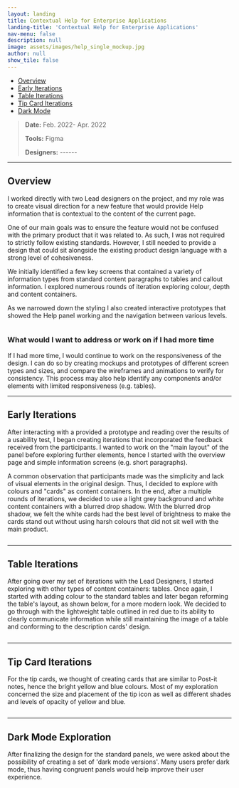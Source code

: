 ```yaml
---
layout: landing
title: Contextual Help for Enterprise Applications
landing-title: 'Contextual Help for Enterprise Applications'
nav-menu: false
description: null
image: assets/images/help_single_mockup.jpg
author: null
show_tile: false
---
```


<!-- Main -->
<div id="main" class="alt">
	
<!-- One -->
<section id="one">
	<div class="inner">	
		
<!-- Shortcuts -->
<ul class="actions">
	<li><a href="#Overview" class="button small scrolly">Overview</a></li>
	<li><a href="#EarlyIterations" class="button small scrolly">Early Iterations</a></li>
	<li><a href="#TableIterations" class="button small scrolly">Table Iterations</a></li>
	<li><a href="#TipCards" class="button small scrolly">Tip Card Iterations</a></li>
	<li><a href="#DarkMode" class="button small scrolly">Dark Mode</a></li>
</ul>

<!-- General Info -->
<blockquote> 
	<p><b>Date:</b> Feb. 2022- Apr. 2022</p>
	<p><b>Tools:</b> Figma</p>
	<p><b>Designers:</b> ------</p>
</blockquote>

<hr class="major"/>

<!-- Overview -->
<section id="Overview">
	<h2>Overview</h2>
	<p>I worked directly with two Lead designers on the project, and my role was to create visual direction for a new feature that would provide Help information that is contextual to the content of the current page.</p>
	<p>One of our main goals was to ensure the feature would not be confused with the primary product that it was related to. As such, I was not required to strictly follow existing standards. However, I still needed to provide a design that could sit alongside the existing product design language with a strong level of cohesiveness.</p>
	<p>We initially identified a few key screens that contained a variety of information types from standard content paragraphs to tables and callout information. I explored numerous rounds of iteration exploring colour, depth and content containers.</p>
	<p>As we narrowed down the styling I also created interactive prototypes that showed the Help panel working and the navigation between various levels.</p>
	<span class="image fit"><img src="{% link assets/images/screen mockups.png %}" alt="" /></span>
</section>
		
<!-- Next Steps -->
<section id="NextSteps">
	<h3>What would I want to address or work on if I had more time</h3>
	<p>If I had more time, I would continue to work on the responsiveness of the design. I can do so by creating mockups and prototypes of different screen types and sizes, and compare the wireframes and animations to verify for consistency. This process may also help identify any components and/or elements with limited responsiveness (e.g. tables).</p>
</section>
		
<hr class="major"/>

<!-- Early Iterations -->
<section id="EarlyIterations">
	<h2>Early Iterations</h2>
	<p>After interacting with a provided a prototype and reading over the results of a usability test, I began creating iterations that incorporated the feedback received from the participants. I wanted to work on the "main layout" of the panel before exploring further elements, hence I started with the overview page and simple information screens (e.g. short paragraphs).</p>
	<p>A common observation that participants made was the simplicity and lack of visual elements in the original design. Thus, I decided to explore with colours and "cards" as content containers. In the end, after a multiple rounds of iterations, we decided to use a light grey background and white content containers with a blurred drop shadow. With the blurred drop shadow, we felt the white cards had the best level of brightness to make the cards stand out without using harsh colours that did not sit well with the main product.</p>
	<span class="image fit"><img src="{% link assets/images/early iterations.png %}" alt="" /></span>
</section>

<hr class="major"/>
		
<!-- Table Iterations -->
<section id="TableIterations">
	<h2>Table Iterations</h2>
	<p>After going over my set of iterations with the Lead Designers, I started exploring with other types of content containers: tables. Once again, I started with adding colour to the standard tables and later began reforming the table's layout, as shown below, for a more modern look. We decided to go through with the lightweight table outlined in red due to its ability to clearly communicate information while still maintaining the image of a table and conforming to the description cards' design.</p>
	<span class="image fit"><img src="{% link assets/images/table iterations.png %}" alt="" /></span>
</section>
		
<hr class="major"/>

<!-- Tip Card Iterations -->
<section id="TipCards">
	<h2>Tip Card Iterations</h2>
	<p>For the tip cards, we thought of creating cards that are similar to Post-it notes, hence the bright yellow and blue colours. Most of my exploration concerned the size and placement of the tip icon as well as different shades and levels of opacity of yellow and blue.</p>
	<span class="image fit"><img src="{% link assets/images/tips.png %}" alt="" /></span>
</section>
		
<hr class="major"/>

<!-- Dark Mode Exploration -->
<section id="DarkMode">
	<h2>Dark Mode Exploration</h2>
	<p>After finalizing the design for the standard panels, we were asked about the possibility of creating a set of 'dark mode versions'. Many users prefer dark mode, thus having congruent panels would help improve their user experience.</p>
	<span class="image fit"><img src="{% link assets/images/dark mode.png %}" alt="" /></span>
</section>

</div>
</section>

</div>
